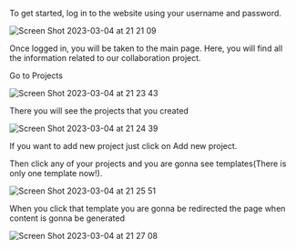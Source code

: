 To get started, log in to the website using your username and password. 

![Screen Shot 2023-03-04 at 21 21 09](https://user-images.githubusercontent.com/78234170/222919941-f4202aa6-8567-4422-9f68-41b30161fae7.png)

Once logged in, you will be taken to the main page. Here, you will find all the information related to our collaboration project. 

Go to Projects

![Screen Shot 2023-03-04 at 21 23 43](https://user-images.githubusercontent.com/78234170/222920041-2f8f4c05-c2da-4a55-be38-44ef69014792.png)

There you will see the projects that you created

![Screen Shot 2023-03-04 at 21 24 39](https://user-images.githubusercontent.com/78234170/222920075-9873294f-95d2-4e63-8ddc-537eadd22bd3.png)

If you want to add new project just click on Add new project.

Then click any of your projects and you are gonna see templates(There is only one template now!).

![Screen Shot 2023-03-04 at 21 25 51](https://user-images.githubusercontent.com/78234170/222920117-d46da1e2-a9ea-4814-9abb-099d5510be08.png)

When you click that template you are gonna be redirected the page when content is gonna be generated

![Screen Shot 2023-03-04 at 21 27 08](https://user-images.githubusercontent.com/78234170/222920168-a170ff50-2b4e-430c-9e67-ac921bd326f7.png)
